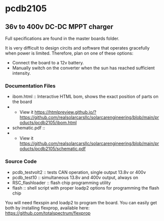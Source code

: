 # pcdb2105

## 36v to 400v DC-DC MPPT charger
Full specifications are found in the master boards folder. 

It is very difficult to design circits and software that operates gracefully when power is limited.
Therefore, plan on one of these options:
- Connect the board to a 12v battery.
- Manually switch on the converter when the sun has reached sufficient intensity.

### Documentation Files
- ibom.html :: Interactive HTML bom, shows the exact position of parts on the board
- - View it https://htmlpreview.github.io/?https://github.com/realsolarcarsllc/solarcarengineering/blob/main/products/pcdb2105/ibom.html
- schematic.pdf :: 
- - View it https://github.com/realsolarcarsllc/solarcarengineering/blob/main/products/pcdb2105/schematic.pdf

### Source Code
- pcdb_testvolt2 :: tests CAN operation, single output 13.8v or 400v 
- pcdb_test10 :: simultaneous 13.8v and 400v output, always on
- RSC_flashloader :: flash chip programming utility
- flash :: shell script with proper loadp2 options for programming the flash chip

You will need flexspin and loadp2 to program the board. You can easily get both by installing flexprop, available here:   
https://github.com/totalspectrum/flexprop
